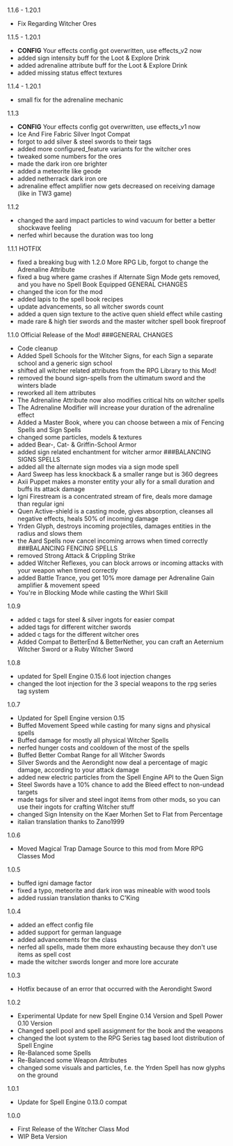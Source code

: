 1.1.6 - 1.20.1
-  Fix Regarding Witcher Ores

1.1.5 - 1.20.1
- **CONFIG** Your effects config got overwritten, use effects_v2 now
- added sign intensity buff for the Loot & Explore Drink
- added adrenaline attribute buff for the Loot & Explore Drink
- added missing status effect textures

1.1.4 - 1.20.1
- small fix for the adrenaline mechanic

1.1.3
- **CONFIG** Your effects config got overwritten, use effects_v1 now
- Ice And Fire Fabric Silver Ingot Compat
- forgot to add silver & steel swords to their tags
- added more configured_feature variants for the witcher ores
- tweaked some numbers for the ores
- made the dark iron ore brighter
- added a meteorite like geode
- added netherrack dark iron ore
- adrenaline effect amplifier now gets decreased on receiving damage (like in TW3 game)

1.1.2
- changed the aard impact particles to wind vacuum for better a better shockwave feeling
- nerfed whirl because the duration was too long

1.1.1
HOTFIX
- fixed a breaking bug with 1.2.0 More RPG Lib, forgot to change the Adrenaline Attribute
- fixed a bug where game crashes if Alternate Sign Mode gets removed, and you have no Spell Book Equipped
GENERAL CHANGES
- changed the icon for the mod
- added lapis to the spell book recipes
- update advancements, so all witcher swords count
- added a quen sign texture to the active quen shield effect while casting
- made rare & high tier swords and the master witcher spell book fireproof

1.1.0
Official Release of the Mod!
###GENERAL CHANGES
- Code cleanup
- Added Spell Schools for the Witcher Signs, for each Sign a separate school and a generic sign school
- shifted all witcher related attributes from the RPG Library to this Mod!
- removed the bound sign-spells from the ultimatum sword and the winters blade
- reworked all item attributes
- The Adrenaline Attribute now also modifies critical hits on witcher spells
- The Adrenaline Modifier will increase your duration of the adrenaline effect
- Added a Master Book, where you can choose between a mix of Fencing Spells and Sign Spells
- changed some particles, models & textures
- added Bear-, Cat- & Griffin-School Armor
- added sign related enchantment for witcher armor
###BALANCING SIGNS SPELLS
- added all the alternate sign modes via a sign mode spell
- Aard Sweep has less knockback & a smaller range but is 360 degrees
- Axii Puppet makes a monster entity your ally for a small duration and buffs its attack damage
- Igni Firestream is a concentrated stream of fire, deals more damage than regular igni
- Quen Active-shield is a casting mode, gives absorption, cleanses all negative effects, heals 50% of incoming damage
- Yrden Glyph, destroys incoming projectiles, damages entities in the radius and slows them
- the Aard Spells now cancel incoming arrows when timed correctly
###BALANCING FENCING SPELLS
- removed Strong Attack & Crippling Strike
- added Witcher Reflexes, you can block arrows or incoming attacks with your weapon when timed correctly
- added Battle Trance, you get 10% more damage per Adrenaline Gain amplifier & movement speed
- You're in Blocking Mode while casting the Whirl Skill

1.0.9
- added c tags for steel & silver ingots for easier compat
- added tags for different witcher swords
- added c tags for the different witcher ores
- Added Compat to BetterEnd & BetterNether, you can craft an Aeternium Witcher Sword or a Ruby Witcher Sword

1.0.8
- updated for Spell Engine 0.15.6 loot injection changes
- changed the loot injection for the 3 special weapons to the rpg series tag system

1.0.7
- Updated for Spell Engine version 0.15
- Buffed Movement Speed while casting for many signs and physical spells
- Buffed damage for mostly all physical Witcher Spells
- nerfed hunger costs and cooldown of the most of the spells
- Buffed Better Combat Range for all Witcher Swords
- Silver Swords and the Aerondight now deal a percentage of magic damage, according to your attack damage
- added new electric particles from the Spell Engine API to the Quen Sign
- Steel Swords have a 10% chance to add the Bleed effect to non-undead targets
- made tags for silver and steel ingot items from other mods, so you can use their ingots for crafting Witcher stuff
- changed Sign Intensity on the Kaer Morhen Set to Flat from Percentage
- italian translation thanks to Zano1999 

1.0.6
- Moved Magical Trap Damage Source to this mod from More RPG Classes Mod

1.0.5
- buffed igni damage factor
- fixed a typo, meteorite and dark iron was mineable with wood tools
- added russian translation thanks to C'King

1.0.4
- added an effect config file
- added support for german language
- added advancements for the class
- nerfed all spells, made them more exhausting because they don't use items as spell cost
- made the witcher swords longer and more lore accurate

1.0.3
- Hotfix because of an error that occurred with the Aerondight Sword

1.0.2
- Experimental Update for new Spell Engine 0.14 Version and Spell Power 0.10 Version
- Changed spell pool and spell assignment for the book and the weapons
- changed the loot system to the RPG Series tag based loot distribution of Spell Engine
- Re-Balanced some Spells
- Re-Balanced some Weapon Attributes
- changed some visuals and particles, f.e. the Yrden Spell has now glyphs on the ground

1.0.1
- Update for Spell Engine 0.13.0 compat

1.0.0
- First Release of the Witcher Class Mod
- WIP Beta Version